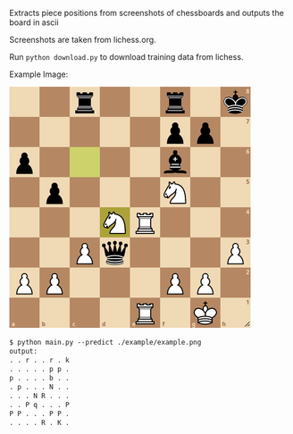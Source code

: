 Extracts piece positions from screenshots of chessboards and outputs the board in ascii

Screenshots are taken from lichess.org.

Run `python download.py` to download training data from lichess.

Example Image:

![Example](/example/example.png?raw=true "Screenshot")


```
$ python main.py --predict ./example/example.png
output:
. . r . . r . k
. . . . . p p .
p . . . . b . .
. p . . . N . .
. . . N R . . .
. . P q . . . P
P P . . . P P .
. . . . R . K .
```
